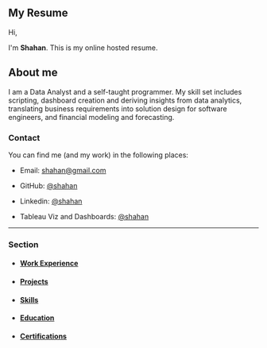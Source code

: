 ## My Resume

Hi,

I'm **Shahan**. This is my online hosted resume. 

## About me

I am a Data Analyst and a self-taught programmer. My skill set includes scripting, dashboard creation and deriving insights from data analytics, translating business requirements into solution design for software engineers, and financial modeling and forecasting.

### Contact
You can find me (and my work) in the following places:

- Email: shahan@gmail.com

- GitHub: <a href="https://github.com/sazk07" target="_blank">@shahan</a>

- Linkedin: <a href="https://www.linkedin.com/in/sazk" target="_blank">@shahan</a>

- Tableau Viz and Dashboards: <a href="https://public.tableau.com/app/profile/shahan.arshad" target="_blank">@shahan</a>

---

### Section

- #### [Work Experience](./work_experience.md)

- #### [Projects](./projects.md)

- #### [Skills](./skills.md)

- #### [Education](./education.md)

- #### [Certifications](./certifications.md)
